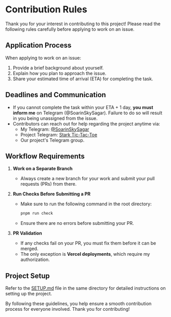 # Contribution Rules

Thank you for your interest in contributing to this project! Please read the following rules carefully before applying to work on an issue.

## Application Process

When applying to work on an issue:

1. Provide a brief background about yourself.
2. Explain how you plan to approach the issue.
3. Share your estimated time of arrival (ETA) for completing the task.

## Deadlines and Communication

- If you cannot complete the task within your ETA + 1 day, **you must inform me** on Telegram (@SoarinSkySagar). Failure to do so will result in you being unassigned from the issue.
- Contributors can reach out for help regarding the project anytime via:
  - My Telegram: [@SoarinSkySagar](https://t.me/SoarinSkySagar)
  - Project Telegram: [Stark Tic-Tac-Toe](https://t.me/starktictactoe)
  - Our project's Telegram group.

## Workflow Requirements

1. **Work on a Separate Branch**
   - Always create a new branch for your work and submit your pull requests (PRs) from there.

2. **Run Checks Before Submitting a PR**
   - Make sure to run the following command in the root directory:
     ```bash
     pnpm run check
     ```
   - Ensure there are no errors before submitting your PR.

3. **PR Validation**
   - If any checks fail on your PR, you must fix them before it can be merged.
   - The only exception is **Vercel deployments**, which require my authorization.

## Project Setup

Refer to the [SETUP.md](./SETUP.md) file in the same directory for detailed instructions on setting up the project.

By following these guidelines, you help ensure a smooth contribution process for everyone involved. Thank you for contributing!